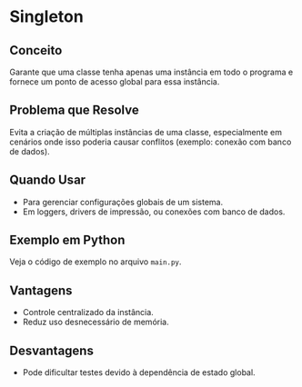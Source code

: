 # Singleton
## Conceito
Garante que uma classe tenha apenas uma instância em todo o programa e fornece um ponto de acesso global para essa instância.

## Problema que Resolve
Evita a criação de múltiplas instâncias de uma classe, especialmente em cenários onde isso poderia causar conflitos (exemplo: conexão com banco de dados).

## Quando Usar
- Para gerenciar configurações globais de um sistema.
- Em loggers, drivers de impressão, ou conexões com banco de dados.

## Exemplo em Python
Veja o código de exemplo no arquivo `main.py`.

## Vantagens
- Controle centralizado da instância.
- Reduz uso desnecessário de memória.

## Desvantagens
- Pode dificultar testes devido à dependência de estado global.
